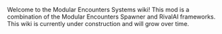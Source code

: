 Welcome to the Modular Encounters Systems wiki! This mod is a combination of the Modular Encounters Spawner and RivalAI frameworks. This wiki is currently under construction and will grow over time.
